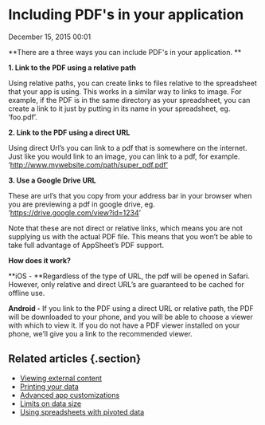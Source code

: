 #  Including PDF's in your application


December 15, 2015 00:01

**There are a three ways you can include PDF's in your application. **

**1\. Link to the PDF using a relative path**

Using relative paths, you can create links to files relative to the
spreadsheet that your app is using. This works in a similar way to links to
image. For example, if the PDF is in the same directory as your spreadsheet,
you can create a link to it just by putting in its name in your spreadsheet,
eg. ‘foo.pdf’.

**2\. Link to the PDF using a direct URL**

Using direct Url’s you can link to a pdf that is somewhere on the internet.
Just like you would link to an image, you can link to a pdf, for example.
‘http://www.mywebsite.com/path/super_pdf.pdf’

**3\. Use a Google Drive URL**

These are url’s that you copy from your address bar in your browser when you
are previewing a pdf in google drive, eg.
‘<https://drive.google.com/view?id=1234>’

Note that these are not direct or relative links, which means you are not
supplying us with the actual PDF file. This means that you won’t be able to
take full advantage of AppSheet’s PDF support.

**How does it work?**

**iOS - **Regardless of the type of URL, the pdf will be opened in Safari. However, only relative and direct URL’s are guaranteed to be cached for offline use.

**Android -** If you link to the PDF using a direct URL or relative path, the PDF will be downloaded to your phone, and you will be able to choose a viewer with which to view it. If you do not have a PDF viewer installed on your phone, we’ll give you a link to the recommended viewer.

## Related articles {.section}

  * [ Viewing external content](-Viewing-external-content)
  * [Printing your data](Printing-your-data)
  * [Advanced app customizations](Advanced-app-customizations)
  * [Limits on data size](Limits-on-data-size)
  * [Using spreadsheets with pivoted data](Using-spreadsheets-with-pivoted-data)

